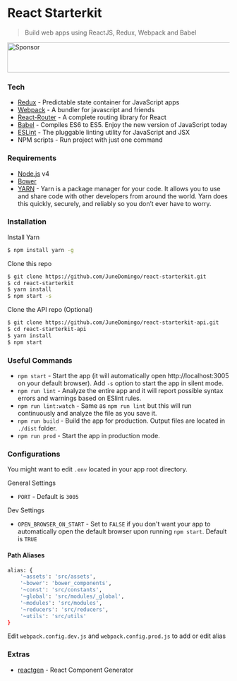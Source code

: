 # React Starterkit
> Build web apps using ReactJS, Redux, Webpack and Babel

<a target='_blank' rel='nofollow' href='https://app.codesponsor.io/link/rLaZTxWeQsGAsDnqWnPDEK7u/junedomingo/react-starterkit'>
  <img alt='Sponsor' width='888' height='68' src='https://app.codesponsor.io/embed/rLaZTxWeQsGAsDnqWnPDEK7u/junedomingo/react-starterkit.svg' />
</a>

### Tech
- [Redux](http://redux.js.org/) - Predictable state container for JavaScript apps
- [Webpack](https://webpack.github.io/) - A bundler for javascript and friends
- [React-Router](https://github.com/ReactTraining/react-router) - A complete routing library for React
- [Babel](https://babeljs.io/) - Compiles ES6 to ES5. Enjoy the new version of JavaScript today
- [ESLint](http://eslint.org/) - The pluggable linting utility for JavaScript and JSX
- NPM scripts - Run project with just one command

### Requirements

- [Node.js](https://nodejs.org/) v4
- [Bower](https://bower.io/)
- [YARN](https://yarnpkg.com/) - Yarn is a package manager for your code. It allows you to use and share code with other developers from around the world. Yarn does this quickly, securely, and reliably so you don’t ever have to worry.

### Installation

Install Yarn
```sh
$ npm install yarn -g
```

Clone this repo

```sh
$ git clone https://github.com/JuneDomingo/react-starterkit.git
$ cd react-starterkit
$ yarn install
$ npm start -s
```

Clone the API repo (Optional)

```sh
$ git clone https://github.com/JuneDomingo/react-starterkit-api.git
$ cd react-starterkit-api
$ yarn install
$ npm start
```

### Useful Commands
- `npm start` - Start the app (it will automatically open http://localhost:3005 on your default browser). Add `-s` option to start the app in silent mode.
- `npm run lint` - Analyze the entire app and it will report possible syntax errors and warnings based on ESlint rules.
- `npm run lint:watch` - Same as `npm run lint` but this will run continuously and analyze the file as you save it.
- `npm run build` - Build the app for production. Output files are located in `./dist` folder.
- `npm run prod` - Start the app in production mode.

### Configurations
You might want to edit `.env` located in your app root directory.

General Settings
- `PORT` - Default is `3005`

Dev Settings
- `OPEN_BROWSER_ON_START` - Set to `FALSE` if you don't want your app to automatically open the default browser upon running `npm start`. Default is `TRUE`

#### Path Aliases
```sh
alias: {
	'~assets': 'src/assets',
	'~bower': 'bower_components',
	'~const': 'src/constants',
	'~global': 'src/modules/_global',
	'~modules': 'src/modules',
	'~reducers': 'src/reducers',
	'~utils': 'src/utils'
}
```
Edit `webpack.config.dev.js` and `webpack.config.prod.js` to add or edit alias 

### Extras
- [reactgen](https://www.npmjs.com/package/reactgen) - React Component Generator
